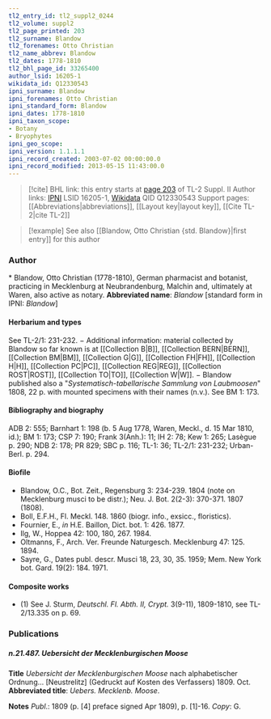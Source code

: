 ```yaml
---
tl2_entry_id: tl2_suppl2_0244
tl2_volume: suppl2
tl2_page_printed: 203
tl2_surname: Blandow
tl2_forenames: Otto Christian
tl2_name_abbrev: Blandow
tl2_dates: 1778-1810
tl2_bhl_page_id: 33265400
author_lsid: 16205-1
wikidata_id: Q12330543
ipni_surname: Blandow
ipni_forenames: Otto Christian
ipni_standard_form: Blandow
ipni_dates: 1778-1810
ipni_taxon_scope: 
- Botany
- Bryophytes
ipni_geo_scope: 
ipni_version: 1.1.1.1
ipni_record_created: 2003-07-02 00:00:00.0
ipni_record_modified: 2013-05-15 11:43:00.0
---
```


> [!cite] BHL link: this entry starts at [page 203](https://www.biodiversitylibrary.org/page/33265400) of TL-2 Suppl. II
> Author links: [IPNI](https://www.ipni.org/a/16205-1) LSID 16205-1, [Wikidata](https://www.wikidata.org/wiki/Q12330543) QID Q12330543
> Support pages: [[Abbreviations|abbreviations]], [[Layout key|layout key]], [[Cite TL-2|cite TL-2]]

> [!example] See also [[Blandow, Otto Christian {std. Blandow}|first entry]] for this author

### Author

\* Blandow, Otto Christian (1778-1810), German pharmacist and botanist, practicing in Mecklenburg at Neubrandenburg, Malchin and, ultimately at Waren, also active as notary. 
**Abbreviated name**: *Blandow* \[standard form in IPNI: *Blandow*\]

#### Herbarium and types

See TL-2/1: 231-232. − Additional information: material collected by Blandow so far known is at [[Collection B|B]], [[Collection BERN|BERN]], [[Collection BM|BM]], [[Collection G|G]], [[Collection FH|FH]], [[Collection H|H]], [[Collection PC|PC]], [[Collection REG|REG]], [[Collection ROST|ROST]], [[Collection TO|TO]], [[Collection W|W]]. − Blandow published also a "*Systematisch-tabellarische Sammlung von Laubmoosen*" 1808, 22 p. with mounted specimens with their names (n.v.). See BM 1: 173.

#### Bibliography and biography

ADB 2: 555; Barnhart 1: 198 (b. 5 Aug 1778, Waren, Meckl., d. 15 Mar 1810, id.); BM 1: 173; CSP 7: 190; Frank 3(Anh.): 11; IH 2: 78; Kew 1: 265; Lasègue p. 290; NDB 2: 178; PR 829; SBC p. 116; TL-1: 36; TL-2/1: 231-232; Urban-Berl. p. 294.

#### Biofile

- Blandow, O.C., Bot. Zeit., Regensburg 3: 234-239. 1804 (note on Mecklenburg musci to be distr.); Neu. J. Bot. 2(2-3): 370-371. 1807 (1808).
- Boll, E.F.H., Fl. Meckl. 148. 1860 (biogr. info., exsicc., floristics).
- Fournier, E., *in* H.E. Baillon, Dict. bot. 1: 426. 1877.
- Ilg, W., Hoppea 42: 100, 180, 267. 1984.
- Oltmanns, F., Arch. Ver. Freunde Naturgesch. Mecklenburg 47: 125. 1894.
- Sayre, G., Dates publ. descr. Musci 18, 23, 30, 35. 1959; Mem. New York bot. Gard. 19(2): 184. 1971.

#### Composite works

- (1) See J. Sturm, *Deutschl. Fl. Abth. II, Crypt.* 3(9-11), 1809-1810, see TL-2/13.335 on p. 69.

### Publications

##### n.21.487. Uebersicht der Mecklenburgischen Moose

**Title**
*Uebersicht der Mecklenburgischen Moose* nach alphabetischer Ordnung... \[Neustrelitz\] (Gedruckt auf Kosten des Verfassers) 1809. Oct.
**Abbreviated title**: *Uebers. Mecklenb. Moose*.

**Notes**
*Publ*.: 1809 (p. \[4\] preface signed Apr 1809), p. \[1\]-16. *Copy*: G.

